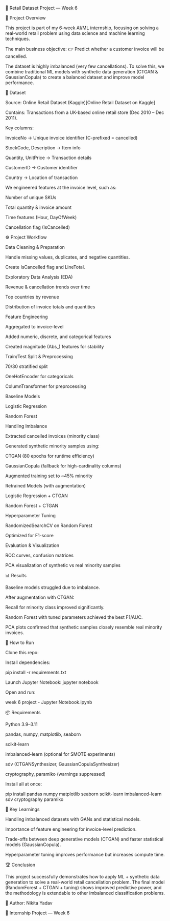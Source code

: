 🛒 Retail Dataset Project — Week 6 

📌 Project Overview

This project is part of my 6-week AI/ML internship, focusing on solving a real-world retail problem using data science and machine learning techniques.

The main business objective:
👉 Predict whether a customer invoice will be cancelled.

The dataset is highly imbalanced (very few cancellations). To solve this, we combine traditional ML models with synthetic data generation (CTGAN & GaussianCopula) to create a balanced dataset and improve model performance.



📂 Dataset

Source: Online Retail Dataset (Kaggle)[Online Retail Dataset on Kaggle]

Contains: Transactions from a UK-based online retail store (Dec 2010 – Dec 2011).

Key columns:

InvoiceNo → Unique invoice identifier (C-prefixed = cancelled)

StockCode, Description → Item info

Quantity, UnitPrice → Transaction details

CustomerID → Customer identifier

Country → Location of transaction

We engineered features at the invoice level, such as:

Number of unique SKUs

Total quantity & invoice amount

Time features (Hour, DayOfWeek)

Cancellation flag (IsCancelled)



⚙️ Project Workflow

Data Cleaning & Preparation

Handle missing values, duplicates, and negative quantities.

Create IsCancelled flag and LineTotal.

Exploratory Data Analysis (EDA)

Revenue & cancellation trends over time

Top countries by revenue

Distribution of invoice totals and quantities

Feature Engineering

Aggregated to invoice-level

Added numeric, discrete, and categorical features

Created magnitude (Abs_) features for stability

Train/Test Split & Preprocessing

70/30 stratified split

OneHotEncoder for categoricals

ColumnTransformer for preprocessing

Baseline Models

Logistic Regression

Random Forest

Handling Imbalance

Extracted cancelled invoices (minority class)

Generated synthetic minority samples using:

CTGAN (80 epochs for runtime efficiency)

GaussianCopula (fallback for high-cardinality columns)

Augmented training set to ~45% minority

Retrained Models (with augmentation)

Logistic Regression + CTGAN

Random Forest + CTGAN

Hyperparameter Tuning

RandomizedSearchCV on Random Forest

Optimized for F1-score

Evaluation & Visualization

ROC curves, confusion matrices

PCA visualization of synthetic vs real minority samples


📊 Results

Baseline models struggled due to imbalance.

After augmentation with CTGAN:

Recall for minority class improved significantly.

Random Forest with tuned parameters achieved the best F1/AUC.

PCA plots confirmed that synthetic samples closely resemble real minority invoices.


🚀 How to Run

Clone this repo:

Install dependencies:

pip install -r requirements.txt

Launch Jupyter Notebook:
jupyter notebook


Open and run:

week 6 project - Jupyter Notebook.ipynb


📦 Requirements

Python 3.9–3.11

pandas, numpy, matplotlib, seaborn

scikit-learn

imbalanced-learn (optional for SMOTE experiments)

sdv (CTGANSynthesizer, GaussianCopulaSynthesizer)

cryptography, paramiko (warnings suppressed)

Install all at once:

pip install pandas numpy matplotlib seaborn scikit-learn imbalanced-learn sdv cryptography paramiko


📌 Key Learnings

Handling imbalanced datasets with GANs and statistical models.

Importance of feature engineering for invoice-level prediction.

Trade-offs between deep generative models (CTGAN) and faster statistical models (GaussianCopula).

Hyperparameter tuning improves performance but increases compute time.


🏆 Conclusion

This project successfully demonstrates how to apply ML + synthetic data generation to solve a real-world retail cancellation problem.
The final model (RandomForest + CTGAN + tuning) shows improved predictive power, and the methodology is extendable to other imbalanced classification problems.


📌 Author: Nikita Yadav

📌 Internship Project — Week 6
